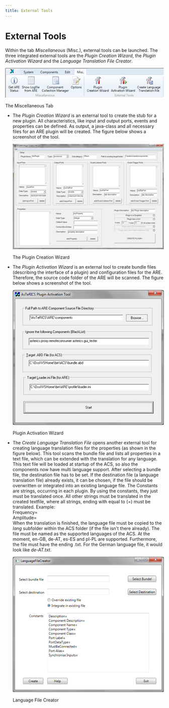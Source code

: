 ```yaml
---
title: External Tools
---
```


# External Tools

Within the tab _Miscellaneous_ (Misc.), external tools can be launched. The three integrated external tools are the _Plugin Creation Wizard_, the _Plugin Activation Wizard_ and the _Language Translation File Creator_.

![Screenshot: The Miscellaneous Tab](img/miscellaneous_tab.png "Screenshot: The Miscellaneous Tab")

The Miscellaneous Tab

*   The _Plugin Creation Wizard_ is an external tool to create the stub for a new plugin. All characteristics, like input and output ports, events and properties can be defined. As output, a java-class and all necessary files for an ARE plugin will be created. The figure below shows a screenshot of the tool.
    
    ![Screenshot: The Plugin Creation Wizard](img/plugin_creator.png "Screenshot: The Plugin Creation Wizard")
    
    The Plugin Creation Wizard
    
*   The _Plugin Activation Wizard_ is an external tool to create bundle files (describing the interface of a plugin) and configuration files for the ARE. Therefore, the source code folder of the ARE will be scanned. The figure below shows a screenshot of the tool.
    
    ![Screenshot: Plugin Activation Wizard](img/plugin_activation.png "Screenshot: Plugin Activation Wizard")
    
    Plugin Activation Wizard
    
*   The _Create Language Translation File_ opens another external tool for creating language translation files for the properties (as shown in the figure below). This tool scans the bundle file and lists all properties in a text file, which can be extended with the translation for any language. This text file will be loaded at startup of the ACS, so also the components now have multi language support. After selecting a bundle file, the destination file has to be set. If the destination file (a language translation file) already exists, it can be chosen, if the file should be overwritten or integrated into an existing language file. The Constants are strings, occurring in each plugin. By using the constants, they just must be translated once. All other strings must be translated in the created textfile, where all strings, ending with equal to (=) must be translated. Example:  
    Frequency=  
    Amplitude=  
    When the translation is finished, the language file must be copied to the _lang_ subfolder within the ACS folder (if the file isn't there already). The file must be named as the supported languages of the ACS. At the moment, en-GB, de-AT, es-ES and pl-PL are supported. Furthermore, the file must have the ending .txt. For the German language file, it would look like _de-AT.txt_.
    
    ![Screenshot: Language File Creator](img/languagefilecreator.png "Screenshot: Language File Creator")
    
    Language File Creator